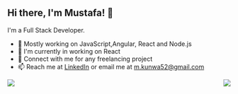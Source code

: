 ## Hi there, I'm Mustafa! 👋

I'm a Full Stack Developer.

- 🔭 Mostly working on JavaScript,Angular, React and Node.js
- 🌱 I'm currently in working on React
- 👯 Connect with me for any freelancing project
- 📫 Reach me at [LinkedIn](https://www.linkedin.com/in/mustafa-kunwa-63497212b/) or email me at [m.kunwa52@gmail.com](m.kunwa52@gmail.com)
<img align="right" src="https://github-readme-stats.vercel.app/api/top-langs/?username=mustafakunwa&theme=light&hide_langs_below=1" />
<img align="left" src="https://github-readme-stats.vercel.app/api?username=mustafakunwa&show_icons=true&title_color=fff&icon_color=79ff97&text_color=9f9f9f&bg_color=151515"/>
